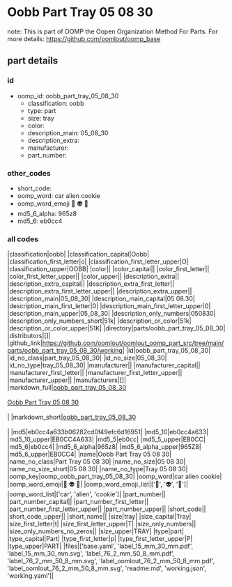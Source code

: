 # Oobb Part Tray 05 08 30  

note: This is part of OOMP the Oopen Organization Method For Parts. For more details: https://github.com/oomlout/oomp_base

##  part details





### id
* oomp_id: oobb_part_tray_05_08_30
  * classification: oobb
  * type: part
  * size: tray
  * color: 
  * description_main: 05_08_30
  * description_extra: 
  * manufacturer: 
  * part_number: 

### other_codes
* short_code: 
* oomp_word: car alien cookie
* oomp_word_emoji :car: :alien: :cookie:
* md5_6_alpha: 965z8
* md5_6: eb0cc4

### all codes 
|classification|oobb|
|classification_capital|Oobb|
|classification_first_letter|o|
|classification_first_letter_upper|O|
|classification_upper|OOBB|
|color||
|color_capital||
|color_first_letter||
|color_first_letter_upper||
|color_upper||
|description_extra||
|description_extra_capital||
|description_extra_first_letter||
|description_extra_first_letter_upper||
|description_extra_upper||
|description_main|05_08_30|
|description_main_capital|05 08.30|
|description_main_first_letter|0|
|description_main_first_letter_upper|0|
|description_main_upper|05_08_30|
|description_only_numbers|050830|
|description_only_numbers_short|51k|
|description_or_color|51k|
|description_or_color_upper|51K|
|directory|parts/oobb_part_tray_05_08_30|
|distributors|[]|
|github_link|https://github.com/oomlout/oomlout_oomp_part_src/tree/main/parts/oobb_part_tray_05_08_30/working|
|id|oobb_part_tray_05_08_30|
|id_no_class|part_tray_05_08_30|
|id_no_size|05_08_30|
|id_no_type|tray_05_08_30|
|manufacturer||
|manufacturer_capital||
|manufacturer_first_letter||
|manufacturer_first_letter_upper||
|manufacturer_upper||
|manufacturers|[]|
|markdown_full|[oobb_part_tray_05_08_30](https://github.com/oomlout/oomlout_oomp_part_src/tree/main/parts/oobb_part_tray_05_08_30/working)<br>[](https://github.com/oomlout/oomlout_oomp_part_src/tree/main/parts/oobb_part_tray_05_08_30/working)<br>[Oobb Part Tray 05 08 30](https://github.com/oomlout/oomlout_oomp_part_src/tree/main/parts/oobb_part_tray_05_08_30/working)<br><br>|
|markdown_short|[oobb_part_tray_05_08_30](https://github.com/oomlout/oomlout_oomp_part_src/tree/main/parts/oobb_part_tray_05_08_30/working)<br><br>|
|md5|eb0cc4a633b06282cd0f49efc6d16951|
|md5_10|eb0cc4a633|
|md5_10_upper|EB0CC4A633|
|md5_5|eb0cc|
|md5_5_upper|EB0CC|
|md5_6|eb0cc4|
|md5_6_alpha|965z8|
|md5_6_alpha_upper|965Z8|
|md5_6_upper|EB0CC4|
|name|Oobb Part Tray 05 08 30|
|name_no_class|Part Tray 05 08 30|
|name_no_size|05 08 30|
|name_no_size_short|05 08 30|
|name_no_type|Tray 05 08 30|
|oomp_key|oomp_oobb_part_tray_05_08_30|
|oomp_word|car alien cookie|
|oomp_word_emoji|:car: :alien: :cookie:|
|oomp_word_emoji_list|[':car:', ':alien:', ':cookie:']|
|oomp_word_list|['car', 'alien', 'cookie']|
|part_number||
|part_number_capital||
|part_number_first_letter||
|part_number_first_letter_upper||
|part_number_upper||
|short_code||
|short_code_upper||
|short_name||
|size|tray|
|size_capital|Tray|
|size_first_letter|t|
|size_first_letter_upper|T|
|size_only_numbers||
|size_only_numbers_no_zeros||
|size_upper|TRAY|
|type|part|
|type_capital|Part|
|type_first_letter|p|
|type_first_letter_upper|P|
|type_upper|PART|
|files|['base.yaml', 'label_15_mm_30_mm.pdf', 'label_15_mm_30_mm.svg', 'label_76_2_mm_50_8_mm.pdf', 'label_76_2_mm_50_8_mm.svg', 'label_oomlout_76_2_mm_50_8_mm.pdf', 'label_oomlout_76_2_mm_50_8_mm.svg', 'readme.md', 'working.json', 'working.yaml']|
